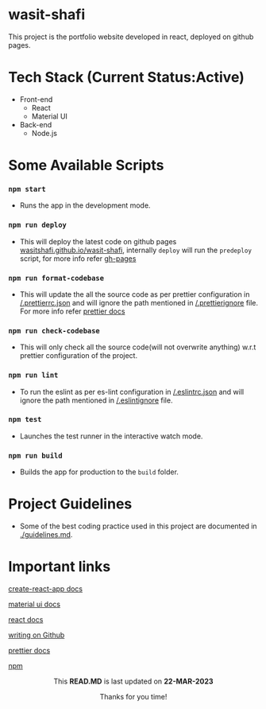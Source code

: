 # wasit-shafi

This project is the portfolio website developed in react, deployed on github pages.

# Tech Stack (Current Status:Active)

- Front-end
  - React
  - Material UI
- Back-end
  - Node.js

# Some Available Scripts

### `npm start`

- Runs the app in the development mode.

### `npm run deploy`

- This will deploy the latest code on github pages [wasitshafi.github.io/wasit-shafi](https://wasitshafi.github.io/wasit-shafi), internally `deploy` will run the `predeploy` script, for more info refer [gh-pages](https://create-react-app.dev/docs/deployment/#github-pages)

### `npm run format-codebase`

- This will update the all the source code as per prettier configuration in [/.prettierrc.json](.prettierrc.json) and will ignore the path mentioned in [/.prettierignore](/.prettierignore) file. For more info refer [prettier docs](https://prettier.io/docs/en/options.html)

### `npm run check-codebase`

- This will only check all the source code(will not overwrite anything) w.r.t prettier configuration of the project.

### `npm run lint`

- To run the eslint as per es-lint configuration in [/.eslintrc.json](/.eslintrc.json) and will ignore the path mentioned in [/.eslintignore](/.eslintignore) file.

### `npm test`

- Launches the test runner in the interactive watch mode.

### `npm run build`

- Builds the app for production to the `build` folder.

# Project Guidelines

- Some of the best coding practice used in this project are documented in [./guidelines.md](./guidelines.md).

# Important links

[create-react-app docs](https://create-react-app.dev/docs/getting-started/)

[material ui docs](https://mui.com/material-ui/getting-started/overview/)

[react docs](https://legacy.reactjs.org/docs/getting-started.html)

[writing on Github](https://docs.github.com/en/get-started/writing-on-github/getting-started-with-writing-and-formatting-on-github/basic-writing-and-formatting-syntax)

[prettier docs](https://prettier.io/docs/en/options.html)

[npm](https://www.npmjs.com/)
[]()

[]()

[]()

<p align='center'>This <b>READ.MD</b> is last updated on <b>22-MAR-2023</b></p>
<p align='center'>Thanks for you time!</p>
